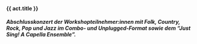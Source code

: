#### **{{ act.title }}**
<!--
##### Beim Abschlusskonzert unserer Workshopteilnehmer:innen werden nicht nur die Spannbreite der vielen musikalischen Genres, die in fünf Tagen unterrichtet werden und die Altersstreuung unserer Teilnehmer:innen, sondern vor allem ihre Liebe zur Musik auf der Bühne begeistern. Unsere Kindercombo mit einem Plus an Energie wird  ebenso wie unsere Jugendlichen und Erwachsenen mit Musik von Folk, Country über Rock, Pop bis zu Jazz im Comboformat unser Publikum zu überzeugen wissen. Unsere Vokalist:innen treten außerdem als Songwriter, Jazz-und Popsänger:innen sowie im A Capella Ensemble mit eine großen Portion Begeisterung und Schaffensfreude auf. 
-->
##### Abschlusskonzert der Workshopteilnehmer:innen mit Folk, Country, Rock, Pop und Jazz im Combo- und Unplugged-Format sowie dem “Just Sing! A Capella Ensemble”.
